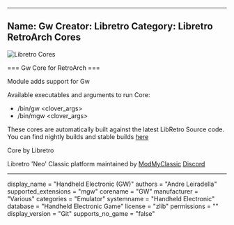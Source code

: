 -----------------------
Name: Gw
Creator: Libretro
Category: Libretro RetroArch Cores
-----------------------
![Libretro Cores](https://modmyclassic.com/wp-content/uploads/2020/06/LibRetroNeoCoresSmall.png)

=== Gw Core for RetroArch ===

Module adds support for Gw

Available executables and arguments to run Core:
- /bin/gw <rom> <clover_args>
- /bin/mgw <rom> <clover_args>

These cores are automatically built against the latest LibRetro Source code. You can find nightly builds and stable builds [here](https://modmyclassic.com/hmodcores)

Core by Libretro

Libretro 'Neo' Classic platform maintained by [ModMyClassic](https://modmyclassic.com) [Discord](https://modmyclassic.com/discord)

-----------------------

display_name = "Handheld Electronic (GW)"
authors = "Andre Leiradella"
supported_extensions = "mgw"
corename = "GW"
manufacturer = "Various"
categories = "Emulator"
systemname = "Handheld Electronic"
database = "Handheld Electronic Game"
license = "zlib"
permissions = ""
display_version = "Git"
supports_no_game = "false"
